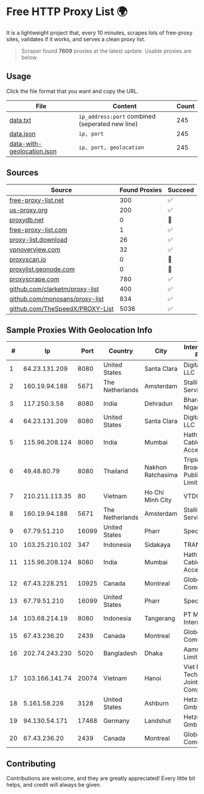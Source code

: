 
# Free HTTP Proxy List 🌍

It is a lightweight project that, every 10 minutes, scrapes lots of free-proxy sites, validates if it works, and serves a clean proxy list.


> Scraper found **7609** proxies at the latest update. Usable proxies are below.

## Usage

Click the file format that you want and copy the URL.


|File|Content|Count|
|----|-------|-----|
|[data.txt](https://raw.githubusercontent.com/themiralay/Proxy-List-World/master/data.txt)|`ip_address:port` combined (seperated new line)|245|
|[data.json](https://raw.githubusercontent.com/themiralay/Proxy-List-World/master/data.json)|`ip, port`|245|
|[data-with-geolocation.json](https://raw.githubusercontent.com/themiralay/Proxy-List-World/master/data-with-geolocation.json)|`ip, port, geolocation`|245|

## Sources

|Source|Found Proxies|Succeed|
|------|-------------|-------|
|[free-proxy-list.net](https://free-proxy-list.net)|300|✅|
|[us-proxy.org](https://www.us-proxy.org)|200|✅|
|[proxydb.net](http://proxydb.net)|0|🚫|
|[free-proxy-list.com](https://free-proxy-list.com/?page=&port=&type%5B%5D=http&type%5B%5D=https&up_time=0&search=Search)|1|✅|
|[proxy-list.download](https://www.proxy-list.download/HTTP)|26|✅|
|[vpnoverview.com](https://vpnoverview.com/privacy/anonymous-browsing/free-proxy-servers)|32|✅|
|[proxyscan.io](https://www.proxyscan.io)|0|🚫|
|[proxylist.geonode.com](https://proxylist.geonode.com/api/proxy-list?limit=300&page=1&sort_by=lastChecked&sort_type=desc&protocols=http,https)|0|🚫|
|[proxyscrape.com](https://api.proxyscrape.com/v2/?request=displayproxies&protocol=http&timeout=10000&country=all&ssl=all&anonymity=all)|780|✅|
|[github.com/clarketm/proxy-list](https://raw.githubusercontent.com/clarketm/proxy-list/master/proxy-list-raw.txt)|400|✅|
|[github.com/monosans/proxy-list](https://raw.githubusercontent.com/monosans/proxy-list/main/proxies/http.txt)|834|✅|
|[github.com/TheSpeedX/PROXY-List](https://raw.githubusercontent.com/TheSpeedX/PROXY-List/master/http.txt)|5036|✅|


## Sample Proxies With Geolocation Info

|#|Ip|Port|Country|City|Internet Service Provider|
|-|--|----|-------|----|-------------------------|
|1|64.23.131.209|8080|United States|Santa Clara|DigitalOcean, LLC|
|2|160.19.94.188|5671|The Netherlands|Amsterdam|Stallion Network Services Limited|
|3|117.250.3.58|8080|India|Dehradun|Bharat Sanchar Nigam Ltd|
|4|64.23.131.209|8080|United States|Santa Clara|DigitalOcean, LLC|
|5|115.96.208.124|8080|India|Mumbai|Hathway IP over Cable Internet Access|
|6|49.48.80.79|8080|Thailand|Nakhon Ratchasima|Triple T Broadband Public Company Limited|
|7|210.211.113.35|80|Vietnam|Ho Chi Minh City|VTDC|
|8|160.19.94.188|5671|The Netherlands|Amsterdam|Stallion Network Services Limited|
|9|67.79.51.210|16099|United States|Pharr|Spectrum|
|10|103.25.210.102|347|Indonesia|Sidakaya|TRANSDATA|
|11|115.96.208.124|8080|India|Mumbai|Hathway IP over Cable Internet Access|
|12|67.43.228.251|10925|Canada|Montreal|GloboTech Communications|
|13|67.79.51.210|16099|United States|Pharr|Spectrum|
|14|103.68.214.19|8080|Indonesia|Tangerang|PT Media Grasi Internet|
|15|67.43.236.20|2439|Canada|Montreal|GloboTech Communications|
|16|202.74.243.230|5020|Bangladesh|Dhaka|Aamra Networks Limited|
|17|103.166.141.74|20074|Vietnam|Hanoi|Viet NAM Cloud Technology Joint Stock Company|
|18|5.161.58.226|3128|United States|Ashburn|Hetzner Online GmbH|
|19|94.130.54.171|17468|Germany|Landshut|Hetzner Online GmbH|
|20|67.43.236.20|2439|Canada|Montreal|GloboTech Communications|



## Contributing

Contributions are welcome, and they are greatly appreciated! Every
little bit helps, and credit will always be given.

